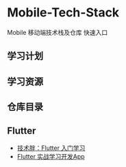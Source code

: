 # Mobile-Tech-Stack
Mobile 移动端技术栈及仓库 快速入口

## 学习计划

## 学习资源

## 仓库目录

## Flutter

* [技术胖：Flutter 入门学习](https://github.com/marlonchiu/flutter-study-guide)
* [Flutter 实战学习开发App](https://github.com/marlonchiu/flutter_shop_app)
